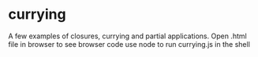 # currying

A few examples of closures, currying and partial applications.
Open .html file in browser to see browser code
use node to run currying.js in the shell